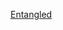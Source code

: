 ---
layout: post
wordpress_id: 1749
wordpress_url: http://noesbueno.com/archives/1749
date: '2014-09-26 22:46:42 -0500'
date_gmt: '2014-09-27 03:46:42 -0500'
body: |
  <p><a href="http://kottke.org/14/09/entangled">Entangled</a></p>
---